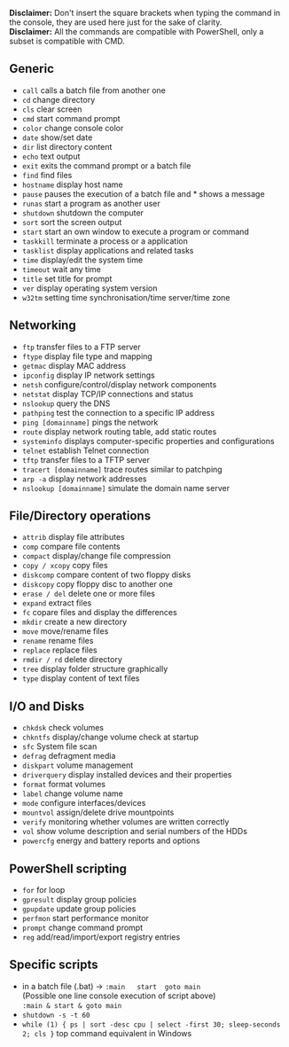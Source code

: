 **Disclaimer:** Don't insert the square brackets when typing the command in the console, they are used here just for the sake of clarity.  
**Disclaimer:** All the commands are compatible with PowerShell, only a subset is compatible with CMD.

## Generic
* `call`		calls a batch file from another one  
* `cd`		change directory  
* `cls`		clear screen  
* `cmd`		start command prompt  
* `color`		change console color  
* `date`		show/set date  
* `dir`		list directory content  
* `echo`		text output  
* `exit`		exits the command prompt or a batch file  
* `find`		find files  
* `hostname`	display host name  
* `pause`		pauses the execution of a batch file and * shows a message  
* `runas`		start a program as another user  
* `shutdown`	shutdown the computer  
* `sort`		sort the screen output  
* `start`		start an own window to execute a program or command  
* `taskkill`	terminate a process or a application  
* `tasklist`	display applications and related tasks  
* `time`		display/edit the system time  
* `timeout`		wait any time  
* `title`		set title for prompt  
* `ver`		display operating system version  
* `w32tm`		setting time synchronisation/time server/time zone  

## Networking
* `ftp`		transfer files to a FTP server  
* `ftype`		display file type and mapping  
* `getmac`		display MAC address  
* `ipconfig`	display IP network settings  
* `netsh`		configure/control/display network components  
* `netstat`		display TCP/IP connections and status  
* `nslookup`	query the DNS  
* `pathping`	test the connection to a specific IP address  
* `ping [domainname]`		pings the network  
* `route`		display network routing table, add static routes  
* `systeminfo`	displays computer-specific properties and configurations  
* `telnet`		establish Telnet connection  
* `tftp`		transfer files to a TFTP server  
* `tracert [domainname]`		trace routes similar to patchping  
* `arp -a`		display network addresses  
* `nslookup [domainname]`	simulate the domain name server  

## File/Directory operations
* `attrib`		display file attributes  
* `comp`		compare file contents  
* `compact`	display/change file compression  
* `copy / xcopy`	copy files  
* `diskcomp`	compare content of two floppy disks  
* `diskcopy`	copy floppy disc to another one  
* `erase / del`	delete one or more files  
* `expand`		extract files  
* `fc`	copare files and display the differences  
* `mkdir`		create a new directory  
* `move`		move/rename files  
* `rename`		rename files  
* `replace`		replace files  
* `rmdir / rd`	delete directory  
* `tree`		display folder structure graphically  
* `type`		display content of text files  

## I/O and Disks
* `chkdsk`		check volumes  
* `chkntfs`		display/change volume check at startup  
* `sfc`	System file scan  
* `defrag`		defragment media  
* `diskpart`	volume management  
* `driverquery`	display installed devices and their properties  
* `format`		format volumes  
* `label`		change volume name  
* `mode`		configure interfaces/devices  
* `mountvol`	assign/delete drive mountpoints  
* `verify`		monitoring whether volumes are written correctly  
* `vol`		show volume description and serial numbers of the HDDs  
* `powercfg`	energy and battery reports and options  

## PowerShell scripting
* `for`		for loop  
* `gpresult`	display group policies  
* `gpupdate`	update group policies  
* `perfmon`		start performance monitor  
* `prompt`		change command prompt  
* `reg`		add/read/import/export registry entries  

## Specific scripts
* in a batch file (.bat) ->	`:main   start	goto main`  
(Possible one line console execution of script above)  
`:main & start & goto main`  
* `shutdown -s -t 60`  
* `while (1) { ps | sort -desc cpu | select -first 30; sleep-seconds 2; cls }` top command equivalent in Windows
